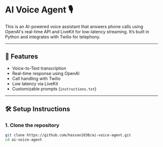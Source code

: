 # AI Voice Agent 🎙️

This is an AI-powered voice assistant that answers phone calls using OpenAI's real-time API and LiveKit for low-latency streaming. It’s built in Python and integrates with Twilio for telephony.

---

## 🚀 Features

- Voice-to-Text transcription
- Real-time response using OpenAI
- Call handling with Twilio
- Low latency via LiveKit
- Customizable prompts (`instructions.txt`)

---

## 🛠️ Setup Instructions

### 1. Clone the repository

```bash
git clone https://github.com/hassan1030/ai-voice-agent.git
cd ai-voice-agent
